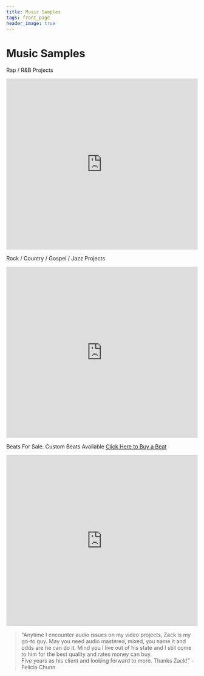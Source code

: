 ```yaml
---
title: Music Samples
tags: front_page
header_image: true
---
```


# Music Samples

Rap / R&B Projects
<iframe width="100%" height="450" scrolling="no" frameborder="no" allow="autoplay" src="https://w.soundcloud.com/player/?url=https%3A//api.soundcloud.com/playlists/275557421&color=%236ebec2&auto_play=false&hide_related=false&show_comments=true&show_user=true&show_reposts=false&show_teaser=true"></iframe>

<br />

Rock / Country / Gospel / Jazz Projects
<iframe width="100%" height="450" scrolling="no" frameborder="no" allow="autoplay" src="https://w.soundcloud.com/player/?url=https%3A//api.soundcloud.com/playlists/360082994&color=%236ebec2&auto_play=false&hide_related=false&show_comments=true&show_user=true&show_reposts=false&show_teaser=true"></iframe>

<br />

Beats For Sale. Custom Beats Available
<a href="http://bit.ly/slsvol1" target="Buy a Beat">Click Here to Buy a Beat</a>
<iframe width="100%" height="450" scrolling="no" frameborder="no" src="https://w.soundcloud.com/player/?url=https%3A//api.soundcloud.com/playlists/283504362&amp;color=ff5500&amp;auto_play=false&amp;hide_related=false&amp;show_comments=true&amp;show_user=true&amp;show_reposts=false"></iframe>

<br />

<blockquote>"Anytime I encounter audio issues on my video projects, Zack is my go-to guy. May you need audio mastered, mixed, you name it and odds are he can do it. Mind you I live out of his state and I still come to him for the best quality and rates money can buy.<br/>
Five years as his client and looking forward to more. Thanks Zack!" - Felicia Chunn</blockquote>